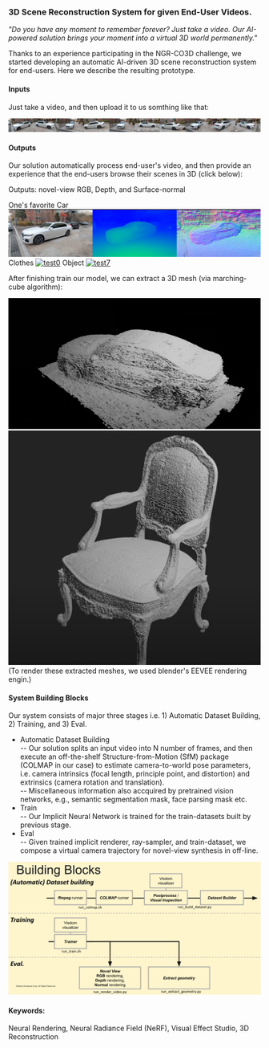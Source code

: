 ### 3D Scene Reconstruction System for given End-User Videos.

*"Do you have any moment to remember forever? Just take a video. Our AI-powered solution brings your moment into a virtual 3D world permanently."*

Thanks to an experience participating in the NGR-CO3D challenge, we started developing an automatic AI-driven 3D scene reconstruction system for end-users. Here we describe the resulting prototype.

#### Inputs
Just take a video, and then upload it to us somthing like that:

<p align="center">
<img src="https://raw.githubusercontent.com/taey16/taey16.github.io/main/assets/NGR_CO3D_ECCV2022/car_seq.png" class="inline"/>
</p>

#### Outputs
Our solution automatically process end-user's video, and then provide an experience that the end-users browse their scenes in 3D (click below): 

Outputs: novel-view RGB, Depth, and Surface-normal

One's favorite Car
[![test5](https://raw.githubusercontent.com/taey16/taey16.github.io/main/assets/NGR_CO3D_ECCV2022/test5_thumb.png)](https://drive.google.com/file/d/13ul2QUZQqrxA7fv08BoD_UDuJmsoGGc7/view?usp=share_link)
Clothes
[![test0](https://raw.githubusercontent.com/taey16/taey16.github.io/main/assets/NGR_CO3D_ECCV2022/test0_thumb.png)](https://drive.google.com/file/d/1lkLYecAC25GBwaWyiHZb_rHGOIXVyiEX/view?usp=share_link)
Object
[![test7](https://raw.githubusercontent.com/taey16/taey16.github.io/main/assets/NGR_CO3D_ECCV2022/test7_thumb.png)](https://drive.google.com/file/d/1DPaCDI4Zn2paZ7SyyUiCvRp3XPm2AvaY/view?usp=share_link)

After finishing train our model, we can extract a 3D mesh (via marching-cube algorithm):

[![test5_mesh](https://raw.githubusercontent.com/taey16/taey16.github.io/main/assets/NGR_CO3D_ECCV2022/test5_mesh_thumb.png)](https://drive.google.com/file/d/1biIsZi_UN2SNJxQMQh6tDJdYRmQSeGsg/view?usp=share_link)
[![chair_mesh](https://raw.githubusercontent.com/taey16/taey16.github.io/main/assets/NGR_CO3D_ECCV2022/chair_mesh_thumb.png)](https://drive.google.com/file/d/13iyRp7lueqUXM7Ww3XbrfbqovyH2gyFr/view?usp=share_link)
(To render these extracted meshes, we used blender's EEVEE rendering engin.)

#### System Building Blocks
Our system consists of major three stages i.e. 1) Automatic Dataset Building, 2) Training, and 3) Eval.
- Automatic Dataset Building<br>
-- Our solution splits an input video into N number of frames, and then execute an off-the-shelf Structure-from-Motion (SfM) package (COLMAP in our case) to estimate camera-to-world pose parameters, i.e. camera intrinsics (focal length, principle point, and distortion) and extrinsics (camera rotation and translation). <br>
-- Miscellaneous information also accquired by pretrained vision networks, e.g., semantic segmentation mask, face parsing mask etc. 
- Train<br>
-- Our Implicit Neural Network is trained for the train-datasets built by previous stage.
- Eval<br>
-- Given trained implicit renderer, ray-sampler, and train-dataset, we compose a virtual camera trajectory for novel-view synthesis in off-line.

<p align="center">
<img src="https://raw.githubusercontent.com/taey16/taey16.github.io/main/assets/NGR_CO3D_ECCV2022/building_block.png" class="inline"/>
</p>


#### Keywords:
Neural Rendering, Neural Radiance Field (NeRF), Visual Effect Studio, 3D Reconstruction
